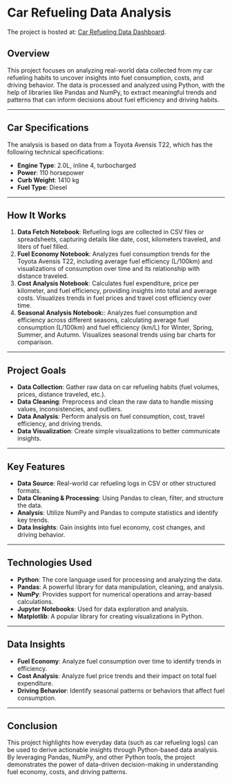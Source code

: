 # Car Refueling Data Analysis

The project is hosted at: [Car Refueling Data Dashboard](http://3.120.128.190:1337/car-data).

## Overview
This project focuses on analyzing real-world data collected from my car refueling habits to uncover insights into fuel consumption, costs, and driving behavior. The data is processed and analyzed using Python, with the help of libraries like Pandas and NumPy, to extract meaningful trends and patterns that can inform decisions about fuel efficiency and driving habits.

---

## Car Specifications

The analysis is based on data from a Toyota Avensis T22, which has the following technical specifications:
- **Engine Type**: 2.0L, inline 4, turbocharged
- **Power**: 110 horsepower
- **Curb Weight**: 1410 kg
- **Fuel Type**: Diesel
   
---

## How It Works
1. **Data Fetch Notebook**: Refueling logs are collected in CSV files or spreadsheets, capturing details like date, cost, kilometers traveled, and liters of fuel filled.
2. **Fuel Economy Notebook**: Analyzes fuel consumption trends for the Toyota Avensis T22, including average fuel efficiency (L/100km) and visualizations of consumption over time and its relationship with distance traveled.
3. **Cost Analysis Notebook**: Calculates fuel expenditure, price per kilometer, and fuel efficiency, providing insights into total and average costs. Visualizes trends in fuel prices and travel cost efficiency over time.
4. **Seasonal Analysis Notebook:**: Analyzes fuel consumption and efficiency across different seasons, calculating average fuel consumption (L/100km) and fuel efficiency (km/L) for Winter, Spring, Summer, and Autumn. Visualizes seasonal trends using bar charts for comparison.

---

## Project Goals
- **Data Collection**: Gather raw data on car refueling habits (fuel volumes, prices, distance traveled, etc.).
- **Data Cleaning**: Preprocess and clean the raw data to handle missing values, inconsistencies, and outliers.
- **Data Analysis**: Perform analysis on fuel consumption, cost, travel efficiency, and driving trends.
- **Data Visualization**: Create simple visualizations to better communicate insights.

---

## Key Features
- **Data Source**: Real-world car refueling logs in CSV or other structured formats.
- **Data Cleaning & Processing**: Using Pandas to clean, filter, and structure the data.
- **Analysis**: Utilize NumPy and Pandas to compute statistics and identify key trends.
- **Data Insights**: Gain insights into fuel economy, cost changes, and driving behavior.

---

## Technologies Used

- **Python**: The core language used for processing and analyzing the data.
- **Pandas**: A powerful library for data manipulation, cleaning, and analysis.
- **NumPy**: Provides support for numerical operations and array-based calculations.
- **Jupyter Notebooks**:  Used for data exploration and analysis.
- **Matplotlib**:  A popular library for creating visualizations in Python.
  
---

## Data Insights
- **Fuel Economy**: Analyze fuel consumption over time to identify trends in efficiency.
- **Cost Analysis**: Analyze fuel price trends and their impact on total fuel expenditure.
- **Driving Behavior**: Identify seasonal patterns or behaviors that affect fuel consumption.

---

## Conclusion
This project highlights how everyday data (such as car refueling logs) can be used to derive actionable insights through Python-based data analysis. By leveraging Pandas, NumPy, and other Python tools, the project demonstrates the power of data-driven decision-making in understanding fuel economy, costs, and driving patterns.
